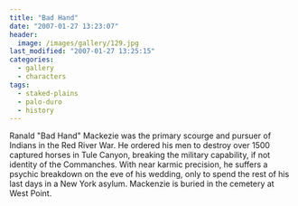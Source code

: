 ```yaml
---
title: "Bad Hand"
date: "2007-01-27 13:23:07"
header:
  image: /images/gallery/129.jpg
last_modified: "2007-01-27 13:25:15"
categories:
  - gallery
  - characters
tags:
  - staked-plains
  - palo-duro
  - history
---
```


Ranald "Bad Hand" Mackezie was the primary scourge and pursuer of Indians in the Red River War. He ordered his men to destroy over 1500 captured horses in Tule Canyon, breaking the military capability, if not identity of the Commanches. With near karmic precision, he suffers a psychic breakdown on the eve of his wedding, only to spend the rest of his last days in a New York asylum. Mackenzie is buried in the cemetery at West Point.
